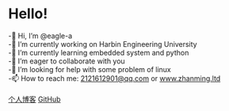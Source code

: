 
# Hello!
-👋 Hi, I’m @eagle-a<br>
-🔭 I’m currently working on Harbin Engineering University<br>
-🌱 I’m currently learning embedded system and python<br>
-👯 I’m eager to collaborate with you<br>
-🤔 I’m looking for help with some problem of linux<br>
-📫 How to reach me: 2121612901@qq.com or www.zhanming.ltd<br>
<span id="busuanzi_container_site_pv" style='display:none'>
    👀 本站总访问量：<span id="busuanzi_value_site_pv"></span> 次
</span>
<span id="busuanzi_container_site_uv" style='display:none'>
    | 🚴‍♂️ 本站总访客数：<span id="busuanzi_value_site_uv"></span> 人
</span><br>
[个人博客](<[CSDN](https://blog.csdn.net/weixin_73798622?spm=1000.2115.3001.5343)>)  [GitHub](https://github.com/eagle-a/eagle-a)
